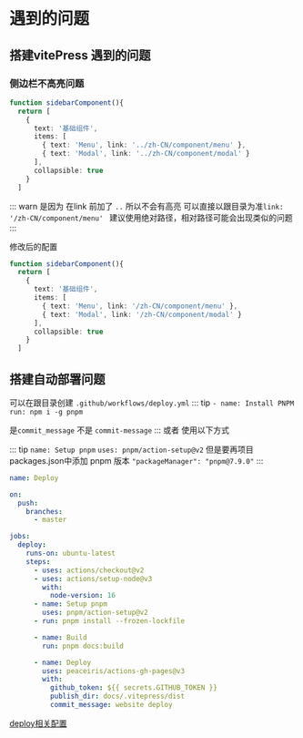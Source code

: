 # 遇到的问题
## 搭建vitePress 遇到的问题

### 侧边栏不高亮问题
```ts
function sidebarComponent(){
  return [
    {
      text: '基础组件',
      items: [
        { text: 'Menu', link: '../zh-CN/component/menu' },
        { text: 'Modal', link: '../zh-CN/component/modal' }
      ],
      collapsible: true
    }
  ]
```

::: warn
是因为 在link 前加了 `..` 所以不会有高亮
可以直接以跟目录为准`link: '/zh-CN/component/menu' `
建议使用绝对路径，相对路径可能会出现类似的问题
:::

修改后的配置
```ts
function sidebarComponent(){
  return [
    {
      text: '基础组件',
      items: [
        { text: 'Menu', link: '/zh-CN/component/menu' },
        { text: 'Modal', link: '/zh-CN/component/modal' }
      ],
      collapsible: true
    }
  ]
```

## 搭建自动部署问题
可以在跟目录创建 `.github/workflows/deploy.yml`
::: tip
`- name: Install PNPM`
` run: npm i -g pnpm`

是`commit_message` 不是 `commit-message`
:::
或者 使用以下方式

::: tip
`name: Setup pnpm`
`uses: pnpm/action-setup@v2`
但是要再项目packages.json中添加 pnpm 版本
`"packageManager": "pnpm@7.9.0"`
:::

```yaml
name: Deploy

on:
  push:
    branches:
      - master

jobs:
  deploy:
    runs-on: ubuntu-latest
    steps:
      - uses: actions/checkout@v2
      - uses: actions/setup-node@v3
        with:
          node-version: 16
      - name: Setup pnpm
        uses: pnpm/action-setup@v2
      - run: pnpm install --frozen-lockfile

      - name: Build
        run: pnpm docs:build

      - name: Deploy
        uses: peaceiris/actions-gh-pages@v3
        with:
          github_token: ${{ secrets.GITHUB_TOKEN }}
          publish_dir: docs/.vitepress/dist
          commit_message: website deploy
```

[deploy相关配置](https://vuepress.vuejs.org/)